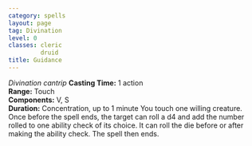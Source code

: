 ```yaml
---
category: spells
layout: page
tag: Divination
level: 0
classes: cleric
         druid
title: Guidance 
---
```

_Divination cantrip_ 
**Casting Time:** 1 action    
**Range:** Touch    
**Components:** V, S    
**Duration:** Concentration, up to 1 minute 
You touch one willing creature. Once before the spell ends, the target can roll a d4 and add the number rolled to one ability check of its choice. It can roll the die before or after making the ability check. The spell then ends. 
